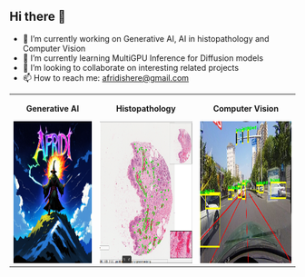 ## Hi there 👋

- 🔭 I’m currently working on Generative AI, AI in histopathology and Computer Vision
- 🌱 I’m currently learning MultiGPU Inference for Diffusion models
- 👯 I’m looking to collaborate on interesting related projects
- 📫 How to reach me: afridishere@gmail.com

<table>
  <tr>
    <td style="text-align: center;">
      <p><strong>Generative AI</strong></p>
      <img src="af3.png" height="250" width = "470">
    </td>
    <td style="text-align: center;">
      <p><strong>Histopathology</strong></p>
      <img src="hist.png" height="250" width="470">
    </td>
    <td style="text-align: center;">
      <p><strong>Computer Vision</strong></p>
      <img src="35.jpg" height = "250" width = "650">
    </td>
  </tr>
</table>

